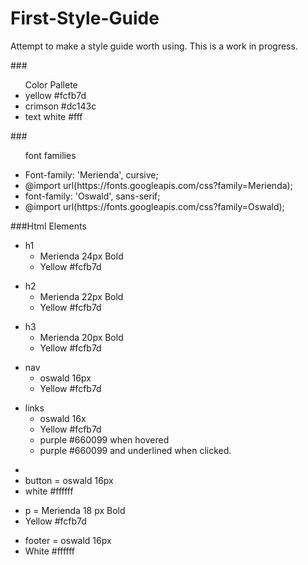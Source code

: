 # First-Style-Guide
<p>Attempt to make a style guide worth using. This is a work in progress.</P>
###<ul>Color Pallete
<li>yellow #fcfb7d</li> 
<li>crimson #dc143c</li>
<li>text white #fff</li></ul>

###<ul>font families
<li>Font-family: 'Merienda', cursive;</li>
<li>@import url(https://fonts.googleapis.com/css?family=Merienda);</li>
<li>font-family: 'Oswald', sans-serif;</li>
<li>@import url(https://fonts.googleapis.com/css?family=Oswald);</li></ul>

###Html Elements
<ul>
  <li>h1
    <ul>
      <li>Merienda 24px Bold</li>
      <li>Yellow #fcfb7d</li>
    </ul>
  </li>
</ul>
<ul>
  <li>h2
    <ul>
      <li>Merienda 22px Bold</li> 
      <li>Yellow #fcfb7d</li>
    </ul>
  </li>
</ul>
<ul>
  <li>h3 
    <ul>
      <li>Merienda 20px Bold</li> 
      <li>Yellow #fcfb7d</li>
    </ul>
  </li>
</ul>
<ul>
  <li>nav 
    <ul>
      <li>oswald 16px</li> 
      <li>Yellow #fcfb7d</li>
    </ul>
  </li>
</ul>
<ul>
  <li>links 
    <ul>
      <li>oswald 16x</li>
      <li>Yellow #fcfb7d</li>
        <li>purple #660099 when hovered</li>
        <li>purple #660099 and underlined when clicked.</li>
      </li>
    </ul>
  </li>  
</ul>
<ul>
  <li>
  <li>button = oswald 16px</li>
  <li> white #ffffff</li>
  </li>
</ul>
<ul>
  <li>p = Merienda 18 px Bold</li>
  <li>Yellow #fcfb7d</li>
</ul>

<ul>
  <li>footer = oswald 16px 
  <li> White #ffffff</li>
</ul>
  
 






